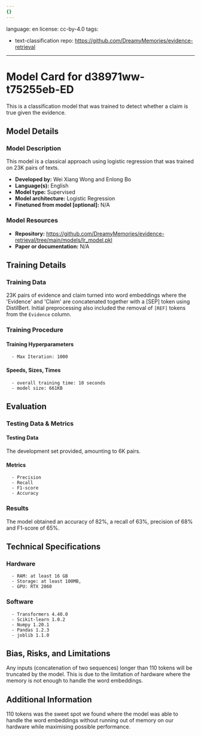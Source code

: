 ```yaml
---
{}
---
```

language: en
license: cc-by-4.0
tags:
- text-classification
repo: https://github.com/DreamyMemories/evidence-retrieval

---

# Model Card for d38971ww-t75255eb-ED

<!-- Provide a quick summary of what the model is/does. -->

This is a classification model that was trained to
      detect whether a claim is true given the evidence.


## Model Details

### Model Description

<!-- Provide a longer summary of what this model is. -->

This model is a classical approach using logistic regression that was trained
      on 23K pairs of texts.

- **Developed by:** Wei Xiang Wong and Enlong Bo
- **Language(s):** English
- **Model type:** Supervised
- **Model architecture:** Logistic Regression
- **Finetuned from model [optional]:** N/A

### Model Resources

<!-- Provide links where applicable. -->

- **Repository:** https://github.com/DreamyMemories/evidence-retrieval/tree/main/models/lr_model.pkl 
- **Paper or documentation:** N/A

## Training Details

### Training Data

<!-- This is a short stub of information on the training data that was used, and documentation related to data pre-processing or additional filtering (if applicable). -->

23K pairs of evidence and claim turned into word embeddings where the 'Evidence' and 'Claim' are concatenated together with a [SEP] token using DistilBert. Initial preprocessing also included the removal of `[REF]` tokens from the `Evidence` column.

### Training Procedure

<!-- This relates heavily to the Technical Specifications. Content here should link to that section when it is relevant to the training procedure. -->

#### Training Hyperparameters

<!-- This is a summary of the values of hyperparameters used in training the model. -->


      - Max Iteration: 1000

#### Speeds, Sizes, Times

<!-- This section provides information about how roughly how long it takes to train the model and the size of the resulting model. -->


      - overall training time: 10 seconds
      - model size: 661KB

## Evaluation

<!-- This section describes the evaluation protocols and provides the results. -->

### Testing Data & Metrics

#### Testing Data

<!-- This should describe any evaluation data used (e.g., the development/validation set provided). -->

The development set provided, amounting to 6K pairs.

#### Metrics

<!-- These are the evaluation metrics being used. -->


      - Precision
      - Recall
      - F1-score
      - Accuracy

### Results

The model obtained an accuracy of 82%, a recall of 63%, precision of 68% and F1-score of 65%.

## Technical Specifications

### Hardware


      - RAM: at least 16 GB
      - Storage: at least 100MB,
      - GPU: RTX 2060

### Software


      - Transformers 4.40.0
      - Scikit-learn 1.0.2
      - Numpy 1.20.1
      - Pandas 1.2.3 
      - joblib 1.1.0 

## Bias, Risks, and Limitations

<!-- This section is meant to convey both technical and sociotechnical limitations. -->

Any inputs (concatenation of two sequences) longer than
      110 tokens will be truncated by the model. This is due to the limitation of hardware where the memory is not enough to handle the word embeddings.

## Additional Information

<!-- Any other information that would be useful for other people to know. -->

110 tokens was the sweet spot we found where the model was able to handle the word embeddings without running out of memory on our hardware while maximising possible performance.
